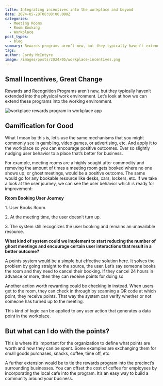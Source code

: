 ```yaml
---
title: Integrating incentives into the workplace and beyond
date: 2024-05-20T00:00:00.000Z
categories:
  - Meeting Rooms
  - Room Booking
  - Workplace
post_types:
  - blog
summary: Rewards programs aren’t new, but they typically haven’t extended into the physical work environment. Let's change that.
tags:
author: Jordy McIntyre
image: /images/posts/2024/05/workplace-incentives.png
---
```

**Small Incentives, Great Change**
----------------------------------

Rewards and Recognition Programs aren’t new, but they typically haven’t extended into the physical work environment. Let’s look at how we can extend these programs into the working environment.

![workplace rewards program in workplace app](/images/posts/2024/05/ipad-pro_workplace-incentives.png)

Gamification for Good
---------------------

What I mean by this is, let’s use the same mechanisms that you might commonly see in gambling, video games, or advertising, etc. And apply it to the workplace so you can encourage positive outcomes. Ever so slightly nudging user behavior to a place that’s better for business.

For example, meeting rooms are a highly sought after commodity and removing the amount of times a meeting room gets booked where no one shows up, or ghost meetings, would be a positive outcome. The same would go for any bookable resource like desks, cars, lockers, etc. If we take a look at the user journey, we can see the user behavior which is ready for improvement:

**Room Booking User Journey**

1\. User Books Room.

2\. At the meeting time, the user doesn’t turn up.

3\. The system still recognizes the user booking and remains an unavailable resource.

**What kind of system could we implement to start reducing the number of ghost meetings and encourage certain user interactions that result in a better outcome?**

A points system would be a simple but effective solution here. It solves the problem by going straight to the source, the user. Let’s say someone books the room and they need to cancel their booking. If they cancel 24 hours in advance or more, then they can receive points for doing so.

Another action worth rewarding could be checking in instead. When users get to the room, they can check in through by scanning a QR code at which point, they receive points. That way the system can verify whether or not someone has turned up to the meeting.

This kind of logic can be applied to any user action that generates a data point in the workplace.  

**But what can I do with the points?**
--------------------------------------

This is where it’s important for the organization to define what points are worth and how they can be spent. Some examples are exchanging them for small goods purchases, snacks, coffee, time off, etc.

A further extension would be to tie the rewards program into the precinct’s surrounding businesses. You can offset the cost of coffee for employees by incorporating the local cafe into the program. It’s an easy way to build a community around your business.

‍
